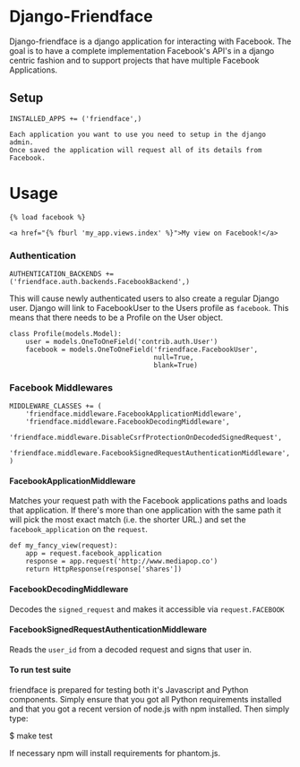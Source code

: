 # Django-Friendface

Django-friendface is a django application for interacting with Facebook. The
goal is to have a complete implementation Facebook's API's in a django centric
fashion and to support projects that have multiple Facebook Applications.

## Setup

    INSTALLED_APPS += ('friendface',)

    Each application you want to use you need to setup in the django admin.
    Once saved the application will request all of its details from Facebook.

# Usage

    {% load facebook %}

    <a href="{% fburl 'my_app.views.index' %}">My view on Facebook!</a>

### Authentication

    AUTHENTICATION_BACKENDS += ('friendface.auth.backends.FacebookBackend',)

This will cause newly authenticated users to also create a regular Django user.
Django will link to FacebookUser to the Users profile as `facebook`. This means
that there needs to be a Profile on the User object.

    class Profile(models.Model):
        user = models.OneToOneField('contrib.auth.User')
        facebook = models.OneToOneField('friendface.FacebookUser',
                                        null=True,
                                        blank=True)


### Facebook Middlewares

    MIDDLEWARE_CLASSES += (
        'friendface.middleware.FacebookApplicationMiddleware',
        'friendface.middleware.FacebookDecodingMiddleware',
        'friendface.middleware.DisableCsrfProtectionOnDecodedSignedRequest',
        'friendface.middleware.FacebookSignedRequestAuthenticationMiddleware',
    )

#### FacebookApplicationMiddleware

Matches your request path with the Facebook
applications paths and loads that application. If there's more than one
application with the same path it will pick the most exact match (i.e. the
shorter URL.) and set the `facebook_application` on the `request`.

    def my_fancy_view(request):
        app = request.facebook_application
        response = app.request('http://www.mediapop.co')
        return HttpResponse(response['shares'])

#### FacebookDecodingMiddleware

Decodes the `signed_request` and makes it accessible via `request.FACEBOOK`

#### FacebookSignedRequestAuthenticationMiddleware

Reads the `user_id` from a decoded request and signs that user in.

#### To run test suite
friendface is prepared for testing both it's Javascript and Python components.
Simply ensure that you got all Python requirements installed and that you
got a recent version of node.js with npm installed. Then simply type:

$ make test

If necessary npm will install requirements for phantom.js.
